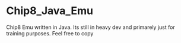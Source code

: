 # Chip8_Java_Emu
Chip8 Emu written in Java. Its still in heavy dev and primarely just for training purposes. Feel free to copy
